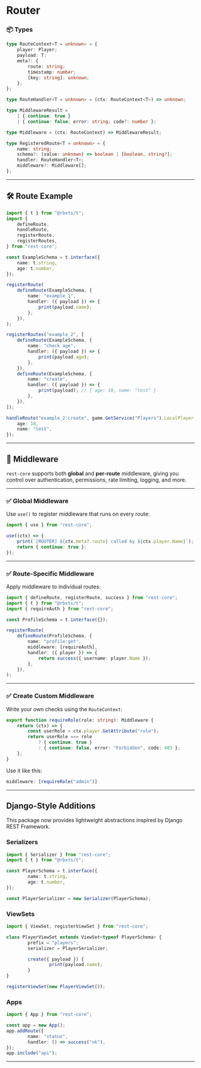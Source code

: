 # Router

### 📦 Types

```ts
type RouteContext<T = unknown> = {
	player: Player;
	payload: T;
	meta?: {
		route: string;
		timestamp: number;
		[key: string]: unknown;
	};
};

type RouteHandler<T = unknown> = (ctx: RouteContext<T>) => unknown;

type MiddlewareResult =
	| { continue: true }
	| { continue: false; error: string; code?: number };

type Middleware = (ctx: RouteContext) => MiddlewareResult;

type RegisteredRoute<T = unknown> = {
	name: string;
	schema?: (value: unknown) => boolean | [boolean, string?];
	handler: RouteHandler<T>;
	middleware?: Middleware[];
};
```

---

## 🛠 Route Example

```ts
import { t } from "@rbxts/t";
import {
	defineRoute,
	handleRoute,
	registerRoute,
	registerRoutes,
} from "rest-core";

const ExampleSchema = t.interface({
	name: t.string,
	age: t.number,
});

registerRoute(
	defineRoute(ExampleSchema, {
		name: "example_1",
		handler: ({ payload }) => {
			print(payload.name);
		},
	}),
);

registerRoutes("example_2", [
	defineRoute(ExampleSchema, {
		name: "check age",
		handler: ({ payload }) => {
			print(payload.age);
		},
	}),
	defineRoute(ExampleSchema, {
		name: "create",
		handler: ({ payload }) => {
			print(payload); // { age: 10, name: "test" }
		},
	}),
]);

handleRoute("example_2:create", game.GetService("Players").LocalPlayer, {
	age: 10,
	name: "test",
});
```

---

## 🧩 Middleware

`rest-core` supports both **global** and **per-route** middleware, giving you control over authentication, permissions, rate limiting, logging, and more.

---

### ✅ Global Middleware

Use `use()` to register middleware that runs on every route:

```ts
import { use } from "rest-core";

use((ctx) => {
	print(`[ROUTER] ${ctx.meta?.route} called by ${ctx.player.Name}`);
	return { continue: true };
});
```

---

### ✅ Route-Specific Middleware

Apply middleware to individual routes:

```ts
import { defineRoute, registerRoute, success } from "rest-core";
import { t } from "@rbxts/t";
import { requireAuth } from "rest-core";

const ProfileSchema = t.interface({});

registerRoute(
	defineRoute(ProfileSchema, {
		name: "profile:get",
		middleware: [requireAuth],
		handler: ({ player }) => {
			return success({ username: player.Name });
		},
	}),
);
```

---

### ✅ Create Custom Middleware

Write your own checks using the `RouteContext`:

```ts
export function requireRole(role: string): Middleware {
	return (ctx) => {
		const userRole = ctx.player.GetAttribute("role");
		return userRole === role
			? { continue: true }
			: { continue: false, error: "Forbidden", code: 403 };
	};
}
```

Use it like this:

```ts
middleware: [requireRole("admin")]
```

---

## Django-Style Additions

This package now provides lightweight abstractions inspired by Django REST Framework.

### Serializers

```ts
import { Serializer } from "rest-core";
import { t } from "@rbxts/t";

const PlayerSchema = t.interface({
        name: t.string,
        age: t.number,
});

const PlayerSerializer = new Serializer(PlayerSchema);
```

### ViewSets

```ts
import { ViewSet, registerViewSet } from "rest-core";

class PlayerViewSet extends ViewSet<typeof PlayerSchema> {
        prefix = "players";
        serializer = PlayerSerializer;

        create({ payload }) {
                print(payload.name);
        }
}

registerViewSet(new PlayerViewSet());

```

### Apps

```ts
import { App } from "rest-core";

const app = new App();
app.addRoute({
        name: "status",
        handler: () => success("ok"),
});
app.include("api");
```

---
